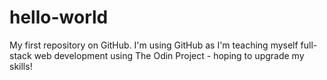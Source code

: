 # hello-world
My first repository on GitHub.
I'm using GitHub as I'm teaching myself full-stack web development using The Odin Project - hoping to upgrade my skills!

